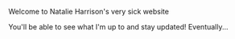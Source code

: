 Welcome to Natalie Harrison's very sick website

You'll be able to see what I'm up to and stay updated! 
Eventually...
